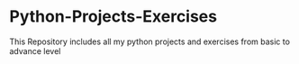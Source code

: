 # Python-Projects-Exercises
This Repository includes all my python projects and exercises from basic to advance level

